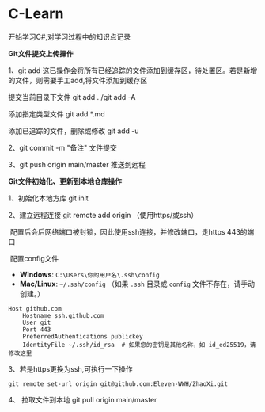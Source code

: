 # C-Learn
开始学习C#,对学习过程中的知识点记录



**Git文件提交上传操作**

1、git add    这已操作会将所有已经追踪的文件添加到缓存区，待处置区。若是新增的文件，则需要手工add,将文件添加到缓存区

 提交当前目录下文件 git add . /git add -A

 添加指定类型文件 git add *.md

添加已追踪的文件，删除或修改 git add -u

2、git commit -m  "备注"     文件提交

3、git push origin main/master  推送到远程





**Git文件初始化、更新到本地仓库操作**

1、初始化本地方库   git init

2、建立远程连接  git remote add origin <url>（使用https/或ssh）

​      配置后会后网络端口被封锁，因此使用ssh连接，并修改端口，走https 443的端口

​      配置config文件

- **Windows**: `C:\Users\你的用户名\.ssh\config`
- **Mac/Linux**: `~/.ssh/config`
  （如果 `.ssh` 目录或 `config` 文件不存在，请手动创建。）

```
Host github.com
    Hostname ssh.github.com
    User git
    Port 443
    PreferredAuthentications publickey
    IdentityFile ~/.ssh/id_rsa  # 如果您的密钥是其他名称，如 id_ed25519，请修改这里
```

3、若是https更换为ssh,可执行一下操作

```
git remote set-url origin git@github.com:Eleven-WWH/ZhaoXi.git
```

4、 拉取文件到本地  git pull origin main/master









